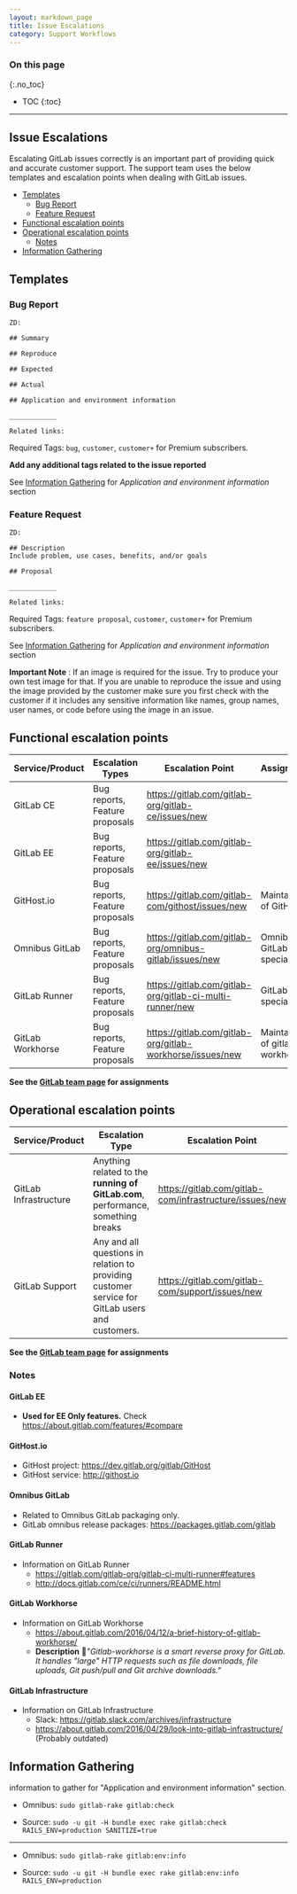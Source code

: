 ```yaml
---
layout: markdown_page
title: Issue Escalations
category: Support Workflows
---
```


### On this page
{:.no_toc}

- TOC
{:toc}

----

## Issue Escalations

Escalating GitLab issues correctly is an important part of providing quick and accurate customer support. The support team uses the below templates and escalation points when dealing with GitLab issues. 

+ [Templates](#Templates)
  + [Bug Report](#Bug-Report)
  + [Feature Request](#Feature-Request)
+ [Functional escalation points](#Functional-escalation-points)
+ [Operational escalation points](#Operational-escalation-points)
   + [Notes](#Notes)
+ [Information Gathering](#Information-Gathering)

## Templates


### Bug Report

```
ZD: 

## Summary

## Reproduce

## Expected

## Actual

## Application and environment information

____________

Related links:  

```

Required Tags: `bug`, `customer`, `customer+` for Premium subscribers.


**Add any additional tags related to the issue reported**

See [Information Gathering](#Information-Gathering) for *Application and environment information* section

### Feature Request


```
ZD:

## Description
Include problem, use cases, benefits, and/or goals

## Proposal

____________

Related links: 
```

Required Tags: `feature proposal`, `customer`, `customer+` for Premium subscribers.

See [Information Gathering](#Information-Gathering) for *Application and environment information* section


**Important Note** : If an image is required for the issue. Try to produce your own test image for that. If you are unable to reproduce the issue and using the image provided by the customer make sure you first check with the customer if it includes any sensitive information like names, group names, user names, or code before using the image in an issue.

## Functional escalation points



| Service/Product  | Escalation Types                 | Escalation Point                                        | Assignment      |
|------------------|--------------------------------|-----------------------------------------------------------|------------------
| GitLab CE        | Bug reports, Feature proposals | https://gitlab.com/gitlab-org/gitlab-ce/issues/new        |   
| GitLab EE        | Bug reports, Feature proposals | https://gitlab.com/gitlab-org/gitlab-ee/issues/new        |
| GitHost.io       | Bug reports, Feature proposals | https://gitlab.com/gitlab-com/githost/issues/new          | Maintainer of GitHost.io
| Omnibus GitLab   | Bug reports, Feature proposals | https://gitlab.com/gitlab-org/omnibus-gitlab/issues/new   | Omnibus GitLab specialist
| GitLab Runner    | Bug reports, Feature proposals | https://gitlab.com/gitlab-org/gitlab-ci-multi-runner/new  | GitLab CI specialist
| GitLab Workhorse | Bug reports, Feature proposals | https://gitlab.com/gitlab-org/gitlab-workhorse/issues/new | Maintainer of gitlab-workhorse


**See the [GitLab team page](https://about.gitlab.com/team/) for assignments**


## Operational escalation points


| Service/Product       | Escalation Type                                                                                  | Escalation Point                                         |  Assignment      |
|-----------------------|-------------------------------------------------------------------------------------------------|---------------------------------------------------------|----------------------- |
| GitLab Infrastructure | Anything related to the **running of GitLab.com**, performance, something breaks                | https://gitlab.com/gitlab-com/infrastructure/issues/new | Support Team Lead/Senior Service Engineer
| GitLab Support        | Any and all questions in relation to providing customer service for GitLab users and customers. | https://gitlab.com/gitlab-com/support/issues/new        | Production Lead/Senior Production Engineer

**See the [GitLab team page](https://about.gitlab.com/team/) for assignments**

### Notes

#### GitLab EE

+ **Used for EE Only features.** Check https://about.gitlab.com/features/#compare


#### GitHost.io

+ GitHost project: https://dev.gitlab.org/gitlab/GitHost
+ GitHost service: <http://githost.io> 


#### Omnibus GitLab

+ Related to Omnibus GitLab packaging only. 
+ GitLab omnibus release packages: https://packages.gitlab.com/gitlab



#### GitLab Runner


+ Information on GitLab Runner
    + https://gitlab.com/gitlab-org/gitlab-ci-multi-runner#features
    +  http://docs.gitlab.com/ce/ci/runners/README.html


#### GitLab Workhorse

+ Information on GitLab Workhorse
    + https://about.gitlab.com/2016/04/12/a-brief-history-of-gitlab-workhorse/
    +  **Description** *"Gitlab-workhorse is a smart reverse proxy for GitLab. It handles "large" HTTP requests such as file downloads, file uploads, Git push/pull and Git archive downloads."*


#### GitLab Infrastructure 

+ Information on GitLab Infrastructure 
    + Slack: https://gitlab.slack.com/archives/infrastructure
    + https://about.gitlab.com/2016/04/29/look-into-gitlab-infrastructure/ (Probably outdated) 

## Information Gathering

information to gather for "Application and environment information" section.


+ Omnibus: `sudo gitlab-rake gitlab:check`

+ Source: `sudo -u git -H bundle exec rake gitlab:check RAILS_ENV=production SANITIZE=true`

________________________

+ Omnibus: `sudo gitlab-rake gitlab:env:info`

+ Source: `sudo -u git -H bundle exec rake gitlab:env:info RAILS_ENV=production`

